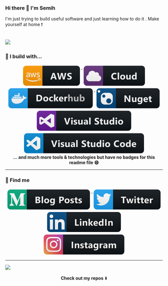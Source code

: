 
### Hi there 👋 I'm Semih

I'm just trying to build useful software and just learning how to do it . Make yourself at home ❗ 

![](https://media.giphy.com/media/l4JyOCNEfXvVYEqB2/giphy.gif)
---

### 🚧 I build with...
<p align="center">
   <a href="https://aws.amazon.com/">
    <img src="badges\aws.svg" alt="AWS" style="vertical-align:top; margin:4px">
  </a>
   <a href="https://aws.amazon.com/">
    <img src="badges\cloud.svg" alt="Cloud" style="vertical-align:top; margin:4px">
  </a>    
   <a href="https://hub.docker.com/">
    <img src="badges\dockerhub.svg" alt="Docker" style="vertical-align:top; margin:4px">
  </a>  
   <a href="https://www.nuget.org/">
    <img src="badges\nuget.svg" alt="Nuget" style="vertical-align:top; margin:4px">
  </a>
  <a href="https://visualstudio.microsoft.com/">
    <img src="badges\visualstudio.svg" alt="Visual Studio" style="vertical-align:top; margin:4px">
  </a>
  <a href="https://code.visualstudio.com/">
    <img src="badges\visualstudio_code.svg" alt="Visual Studio" style="vertical-align:top; margin:4px">
  </a><br/>
<b> ...  and much more tools & technologies but have no badges for this readme file 😄 </b>
</p>

---
### 📢 Find me
<p align="center">
   <a href="https://medium.com/@senvardarsemih">
    <img src="badges\medium.svg" alt="Medium" style="vertical-align:top; margin:4px">
  </a>
   <a href="https://twitter.com/semihsenvardar">
    <img src="badges\twitter.svg" alt="Twitter" style="vertical-align:top; margin:4px">
  </a>    
    <a href="https://linkedin.com/in/semihsenvardar">
    <img src="badges\linkedin.svg" alt="Linkedin" style="vertical-align:top; margin:4px">
  </a>  
    <a href="https://www.instagram.com/senvardarsemih/">
    <img src="badges\instagram.svg" alt="Instagram" style="vertical-align:top; margin:4px">
  </a>
</p>

---
![](https://visitor-badge.glitch.me/badge?page_id=senvardarsemih.senvardarsemih)

<p align="center">
<b>Check out my repos</b> ⬇️  
</p>





<!--
**senvardarsemih/senvardarsemih** is a ✨ _special_ ✨ repository because its `README.md` (this file) appears on your GitHub profile.

Here are some ideas to get you started:

- 🔭 I’m currently working on ...
- 🌱 I’m currently learning ...
- 👯 I’m looking to collaborate on ...
- 🤔 I’m looking for help with ...
- 💬 Ask me about ...
- 📫 How to reach me: ...
- 😄 Pronouns: ...
- ⚡ Fun fact: ...
-->
